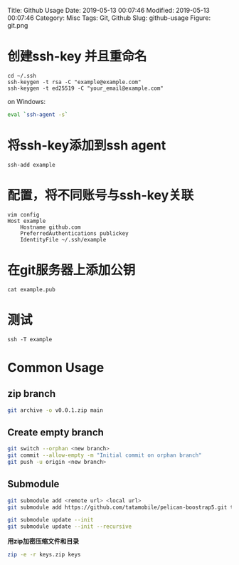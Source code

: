 Title: Github Usage
Date: 2019-05-13 00:07:46
Modified: 2019-05-13 00:07:46
Category: Misc
Tags: Git, Github
Slug: github-usage
Figure: git.png

# 创建ssh-key 并且重命名
```shell
cd ~/.ssh
ssh-keygen -t rsa -C "example@example.com"
ssh-keygen -t ed25519 -C "your_email@example.com"
```

on Windows:
```bash
eval `ssh-agent -s`
```

# 将ssh-key添加到ssh agent

```shell
ssh-add example
```

# 配置，将不同账号与ssh-key关联

```shell
vim config
Host example
    Hostname github.com
    PreferredAuthentications publickey
    IdentityFile ~/.ssh/example
```

# 在git服务器上添加公钥
```shell
cat example.pub
```

# 测试
```shell
ssh -T example
```

# Common Usage
## zip branch
```bash
git archive -o v0.0.1.zip main
```

## Create empty branch
```bash
git switch --orphan <new branch>
git commit --allow-empty -m "Initial commit on orphan branch"
git push -u origin <new branch>
```

## Submodule
```bash
git submodule add <remote url> <local url>
git submodule add https://github.com/tatamobile/pelican-boostrap5.git themes/pelican-bootstrap5

git submodule update --init
git submodule update --init --recursive
```

__用zip加密压缩文件和目录__

```bash
zip -e -r keys.zip keys
```
